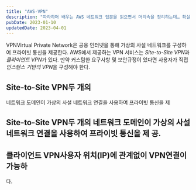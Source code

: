 ```yaml
---
title: "AWS-VPN"
description: "따라하며 배우는 AWS 네트워크 입문을 읽으면서 머리속을 정리하는데… 확실히 이해한것만 쓴다.. 그래서 쓸께 없다."
pubDate: 2023-01-10
updatedDate: 2023-04-01
---
```


VPNVirtual Private Network은 공용 인터넷을 통해 가상의 사설 네트워크를 구성하여 프라이빗 통신을 제공한다.
AWS에서 제공하는 VPN 서비스는 *Site-to-Site VPN*과 *클라이언트 VPN*가 있다. 만약 커스텀한 요구사항 및 보안규정이 있다면 사용자가 직접 *인스턴스 기반의 VPN*을 구성해야 한다.

## Site-to-Site VPN두 개의

네트워크 도메인이 가상의 사설 네트워크 연결을 사용하여 프라이빗 통신을 제
## Site-to-Site VPN두 개의 네트워크 도메인이 가상의 사설 네트워크 연결을 사용하여 프라이빗 통신을 제 공.

## 클라이언트 VPN사용자 위치(IP)에 관계없이 VPN연결이 가능하

다.
